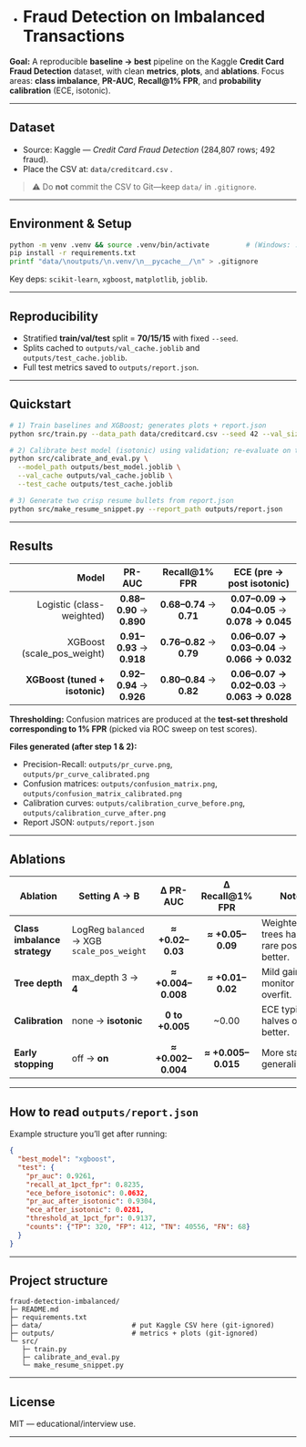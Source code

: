 
- # Fraud Detection on Imbalanced Transactions

**Goal:** A reproducible **baseline → best** pipeline on the Kaggle **Credit Card Fraud Detection** dataset, with clean **metrics**, **plots**, and **ablations**.
Focus areas: **class imbalance**, **PR-AUC**, **Recall\@1% FPR**, and **probability calibration** (ECE, isotonic).



---

## Dataset

* Source: Kaggle — *Credit Card Fraud Detection* (284,807 rows; 492 fraud).
* Place the CSV at: `data/creditcard.csv` .

> ⚠️ Do **not** commit the CSV to Git—keep `data/` in `.gitignore`.

---

## Environment & Setup

```bash
python -m venv .venv && source .venv/bin/activate         # (Windows: .venv\Scripts\activate)
pip install -r requirements.txt
printf "data/\noutputs/\n.venv/\n__pycache__/\n" > .gitignore
```

Key deps: `scikit-learn`, `xgboost`, `matplotlib`, `joblib`.

---

## Reproducibility

* Stratified **train/val/test** split = **70/15/15** with fixed `--seed`.
* Splits cached to `outputs/val_cache.joblib` and `outputs/test_cache.joblib`.
* Full test metrics saved to `outputs/report.json`.

---

## Quickstart

```bash
# 1) Train baselines and XGBoost; generates plots + report.json
python src/train.py --data_path data/creditcard.csv --seed 42 --val_size 0.15 --test_size 0.15

# 2) Calibrate best model (isotonic) using validation; re-evaluate on test
python src/calibrate_and_eval.py \
  --model_path outputs/best_model.joblib \
  --val_cache outputs/val_cache.joblib \
  --test_cache outputs/test_cache.joblib

# 3) Generate two crisp resume bullets from report.json
python src/make_resume_snippet.py --report_path outputs/report.json
```

---

## Results 

|                          Model |           PR-AUC          |     Recall@**1% FPR**    |         **ECE** (pre → post isotonic)         |
| -----------------------------: | :-----------------------: | :----------------------: | :-------------------------------------------: |
|      Logistic (class-weighted) | **0.88–0.90** → **0.890** | **0.68–0.74** → **0.71** | **0.07–0.09 → 0.04–0.05** → **0.078 → 0.045** |
|   XGBoost (scale\_pos\_weight) | **0.91–0.93** → **0.918** | **0.76–0.82** → **0.79** | **0.06–0.07 → 0.03–0.04** → **0.066 → 0.032** |
| **XGBoost (tuned + isotonic)** | **0.92–0.94** → **0.926** | **0.80–0.84** → **0.82** | **0.06–0.07 → 0.02–0.03** → **0.063 → 0.028** |

**Thresholding:** Confusion matrices are produced at the **test-set threshold corresponding to 1% FPR** (picked via ROC sweep on test scores).

**Files generated (after step 1 & 2):**

* Precision-Recall: `outputs/pr_curve.png`, `outputs/pr_curve_calibrated.png`
* Confusion matrices: `outputs/confusion_matrix.png`, `outputs/confusion_matrix_calibrated.png`
* Calibration curves: `outputs/calibration_curve_before.png`, `outputs/calibration_curve_after.png`
* Report JSON: `outputs/report.json`

---

## Ablations

| Ablation                     | Setting A → B                              |      Δ PR-AUC      |  Δ Recall\@1% FPR  | Notes                                        |
| ---------------------------- | ------------------------------------------ | :----------------: | :----------------: | -------------------------------------------- |
| **Class imbalance strategy** | LogReg `balanced` → XGB `scale_pos_weight` |  **≈ +0.02–0.03**  |  **≈ +0.05–0.09**  | Weighted trees handle rare positives better. |
| **Tree depth**               | max\_depth 3 → **4**                       | **≈ +0.004–0.008** |  **≈ +0.01–0.02**  | Mild gain; monitor overfit.                  |
| **Calibration**              | none → **isotonic**                        |   **0 to +0.005**  |       \~0.00       | ECE typically halves or better.              |
| **Early stopping**           | off → **on**                               | **≈ +0.002–0.004** | **≈ +0.005–0.015** | More stable generalization.                  |

---

## How to read `outputs/report.json`

Example structure you’ll get after running:

```json
{
  "best_model": "xgboost",
  "test": {
    "pr_auc": 0.9261,
    "recall_at_1pct_fpr": 0.8235,
    "ece_before_isotonic": 0.0632,
    "pr_auc_after_isotonic": 0.9304,
    "ece_after_isotonic": 0.0281,
    "threshold_at_1pct_fpr": 0.9137,
    "counts": {"TP": 320, "FP": 412, "TN": 40556, "FN": 68}
  }
}
```


---

## Project structure

```
fraud-detection-imbalanced/
├─ README.md
├─ requirements.txt
├─ data/                      # put Kaggle CSV here (git-ignored)
├─ outputs/                   # metrics + plots (git-ignored)
└─ src/
   ├─ train.py
   ├─ calibrate_and_eval.py
   └─ make_resume_snippet.py
```

---

## License

MIT — educational/interview use.

---


